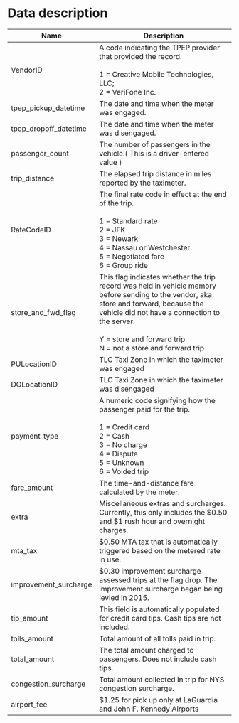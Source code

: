 # Data description

| Name | Description |
| --- | ----------- |
|VendorID | A code indicating the TPEP provider that provided the record. <br><br> 1 = Creative Mobile Technologies, LLC; <br> 2 = VeriFone Inc.|
|tpep_pickup_datetime | The date and time when the meter was engaged.|
|tpep_dropoff_datetime | The date and time when the meter was disengaged.|
|passenger_count | The number of passengers in the vehicle.( This is a driver-entered value )|
|trip_distance | The elapsed trip distance in miles reported by the taximeter.|
|RateCodeID | The final rate code in effect at the end of the trip. <br><br> 1 = Standard rate <br> 2 = JFK <br> 3 = Newark <br> 4 = Nassau or Westchester <br> 5 = Negotiated fare <br> 6 = Group ride|
|store_and_fwd_flag | This flag indicates whether the trip record was held in vehicle memory before sending to the vendor, aka store and forward, because the vehicle did not have a connection to the server. <br><br> Y = store and forward trip <br> N = not a store and forward trip|
|PULocationID | TLC Taxi Zone in which the taximeter was engaged|
|DOLocationID |TLC Taxi Zone in which the taximeter was disengaged|
|payment_type | A numeric code signifying how the passenger paid for the trip. <br><br> 1 = Credit card <br> 2 = Cash <br> 3 = No charge <br> 4 = Dispute <br> 5 = Unknown <br> 6 = Voided trip|
|fare_amount | The time-and-distance fare calculated by the meter.|
|extra | Miscellaneous extras and surcharges. Currently, this only includes the $0.50 and $1 rush hour and overnight charges.|
|mta_tax | $0.50 MTA tax that is automatically triggered based on the metered rate in use.|
|improvement_surcharge | $0.30 improvement surcharge assessed trips at the flag drop. The improvement surcharge began being levied in 2015.|
|tip_amount | This field is automatically populated for credit card tips. Cash tips are not included.|
|tolls_amount | Total amount of all tolls paid in trip.|
|total_amount | The total amount charged to passengers. Does not include cash tips.|
|congestion_surcharge | Total amount collected in trip for NYS congestion surcharge.|
|airport_fee | $1.25 for pick up only at LaGuardia and John F. Kennedy Airports|